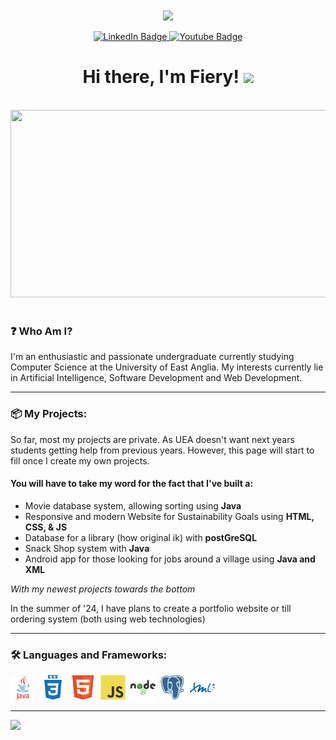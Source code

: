 <div id="header" align="center">
  <img align="center" src="https://64.media.tumblr.com/0f7f98991b813078a8c81992ad7d58f7/tumblr_peyfueA0Gh1wv5hmyo1_250.png">
</div>
<br>
<div id="badges" align="center">
  <a href="[your-linkedin-URL](https://www.linkedin.com/in/aidan-leonard-b81b0b236/)">
    <img src="https://img.shields.io/badge/LinkedIn-blue?style=for-the-badge&logo=linkedin&logoColor=white" alt="LinkedIn Badge"/>
  </a>
  <a href="www.youtube.com/@Fiery1">
    <img src="https://img.shields.io/badge/YouTube-red?style=for-the-badge&logo=youtube&logoColor=white" alt="Youtube Badge"/>
  </a>
</div>
<h1 align="center">
  Hi there, I'm Fiery! 
  <img src="https://user-images.githubusercontent.com/74038190/226127923-0e8b7792-7b3c-462b-951b-63c96ba1a5af.gif" width="30px"/>
</h1>
<br>

<div align="center">
  <img src="https://user-images.githubusercontent.com/74038190/212748830-4c709398-a386-4761-84d7-9e10b98fbe6e.gif" width="600" height="300"/>
</div>

<br>

### ❓ Who Am I?
I'm an enthusiastic and passionate undergraduate currently studying Computer Science at the University of East Anglia. 
My interests currently lie in Artificial Intelligence, Software Development and Web Development.

---

### 📦 My Projects:
So far, most my projects are private. As UEA doesn't want next years students getting help from previous years. However, this page will start to fill once I create my own projects. 

#### You will have to take my word for the fact that I've built a:
- Movie database system, allowing sorting using **Java**
- Responsive and modern Website for Sustainability Goals using **HTML, CSS, & JS**
- Database for a library (how original ik) with **postGreSQL**
- Snack Shop system with **Java**
- Android app for those looking for jobs around a village using **Java and XML**

_With my newest projects towards the bottom_

In the summer of '24, I have plans to create a portfolio website or till ordering system (both using web technologies)

---

### :hammer_and_wrench: Languages and Frameworks:

<div>
  <img src="https://github.com/devicons/devicon/blob/master/icons/java/java-original-wordmark.svg" title="Java" alt="Java" width="40" height="40"/>&nbsp;
  <img src="https://github.com/devicons/devicon/blob/master/icons/css3/css3-plain-wordmark.svg"  title="CSS3" alt="CSS" width="40" height="40"/>&nbsp;
  <img src="https://github.com/devicons/devicon/blob/master/icons/html5/html5-original.svg" title="HTML5" alt="HTML" width="40" height="40"/>&nbsp;
  <img src="https://github.com/devicons/devicon/blob/master/icons/javascript/javascript-original.svg" title="JavaScript" alt="JavaScript" width="40" height="40"/>&nbsp;
  <img src="https://github.com/devicons/devicon/blob/master/icons/nodejs/nodejs-original-wordmark.svg" title="NodeJS" alt="NodeJS" width="40" height="40"/>&nbsp;
  <img src="https://github.com/devicons/devicon/blob/6910f0503efdd315c8f9b858234310c06e04d9c0/icons/postgresql/postgresql-plain.svg" width="40" height="40"/>&nbsp;
  <img src="https://github.com/devicons/devicon/blob/6910f0503efdd315c8f9b858234310c06e04d9c0/icons/xml/xml-plain.svg" width="40" height="40"/>&nbsp;
</div>

---

<img src="https://user-images.githubusercontent.com/74038190/212284158-e840e285-664b-44d7-b79b-e264b5e54825.gif">
